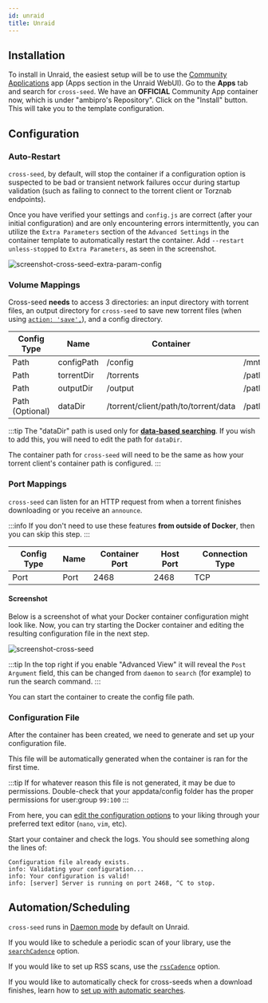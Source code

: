 ```yaml
---
id: unraid
title: Unraid
---
```


## Installation

To install in Unraid, the easiest setup will be to use the
[Community Applications](https://forums.unraid.net/topic/38582-plug-in-community-applications/)
app (Apps section in the Unraid WebUI). Go to the **Apps** tab and search for
`cross-seed`. We have an **OFFICIAL** Community App container now, which is
under "ambipro's Repository". Click on the "Install" button. This will take you
to the template configuration.

## Configuration

### Auto-Restart

`cross-seed`, by default, will stop the container if a configuration option is
suspected to be bad or transient network failures occur during startup
validation (such as failing to connect to the torrent client or Torznab
endpoints).

Once you have verified your settings and `config.js` are correct (after your
initial configuration) and are only encountering errors intermittently, you can
utilize the `Extra Parameters` section of the `Advanced Settings` in the
container template to automatically restart the container. Add
`--restart unless-stopped` to `Extra Parameters`, as seen in the screenshot.

![screenshot-cross-seed-extra-param-config](https://github.com/cross-seed/cross-seed.org/assets/9668239/7e365d63-1f0d-467c-b6df-e3a53183abac)

### Volume Mappings

Cross-seed **needs** to access 3 directories: an input directory with torrent
files, an output directory for `cross-seed` to save new torrent files (when
using [`action: 'save',`](../basics/options.md#action)), and a config directory.

| Config Type     | Name       | Container                            | Host                                | Access Mode |
| --------------- | ---------- | ------------------------------------ | ----------------------------------- | ----------- |
| Path            | configPath | /config                              | /mnt/user/appdata/cross-seed        | Read/Write  |
| Path            | torrentDir | /torrents                            | /path/to/torrent/client/session/dir | Read Only   |
| Path            | outputDir  | /output                              | /path/to/torrent/client/watch/dir   | Read/Write  |
| Path (Optional) | dataDir    | /torrent/client/path/to/torrent/data | /path/to/torrent/client/data        | Read/Write  |

:::tip The "dataDir" path is used only for
[**data-based searching**](./data-based-matching.md). If you wish to add this,
you will need to edit the path for `dataDir`.

The container path for `cross-seed` will need to be the same as how your torrent
client's container path is configured. :::

### Port Mappings

`cross-seed` can listen for an HTTP request from when a torrent finishes
downloading or you receive an `announce`.

:::info If you don't need to use these features **from outside of Docker**, then
you can skip this step. :::

| Config Type | Name | Container Port | Host Port | Connection Type |
| ----------- | ---- | -------------- | --------- | --------------- |
| Port        | Port | 2468           | 2468      | TCP             |

#### Screenshot

Below is a screenshot of what your Docker container configuration might look
like. Now, you can try starting the Docker container and editing the resulting
configuration file in the next step.

![screenshot-cross-seed](https://github.com/cross-seed/cross-seed/assets/123845855/93a4749e-1506-40de-91f5-ac7d8ec93334)

:::tip In the top right if you enable "Advanced View" it will reveal the
`Post Argument` field, this can be changed from `daemon` to `search` (for
example) to run the search command. :::

You can start the container to create the config file path.

### Configuration File

After the container has been created, we need to generate and set up your
configuration file.

This file will be automatically generated when the container is ran for the
first time.

:::tip If for whatever reason this file is not generated, it may be due to
permissions. Double-check that your appdata/config folder has the proper
permissions for user:group `99:100` :::

From here, you can
[edit the configuration options](../basics/options.md#options-used-in-cross-seed-daemon)
to your liking through your preferred text editor (`nano`, `vim`, etc).

Start your container and check the logs. You should see something along the
lines of:

```
Configuration file already exists.
info: Validating your configuration...
info: Your configuration is valid!
info: [server] Server is running on port 2468, ^C to stop.
```

## Automation/Scheduling

`cross-seed` runs in [Daemon mode](../basics/managing-the-daemon) by default on
Unraid.

If you would like to schedule a periodic scan of your library, use the
[`searchCadence`](../basics/options.md#searchcadence) option.

If you would like to set up RSS scans, use the
[`rssCadence`](../basics/options.md#rsscadence) option.

If you would like to automatically check for cross-seeds when a download
finishes, learn how to
[set up with automatic searches](../basics/daemon#set-up-automatic-searches-for-finished-downloads).
